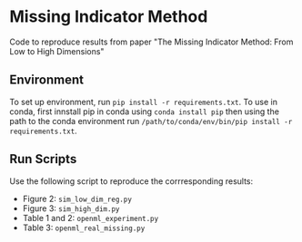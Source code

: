 # Missing Indicator Method
Code to reproduce results from paper "The Missing Indicator Method: From Low to High Dimensions"

## Environment

To set up environment, run `pip install -r requirements.txt`. To use in conda, first innstall pip in conda using `conda install pip` then using the path to the conda environment run `/path/to/conda/env/bin/pip install -r requirements.txt`.

## Run Scripts

Use the following script to reproduce the corrresponding results:

- Figure 2: `sim_low_dim_reg.py`
- Figure 3: `sim_high_dim.py`
- Table 1 and 2: `openml_experiment.py`
- Table 3: `openml_real_missing.py`

